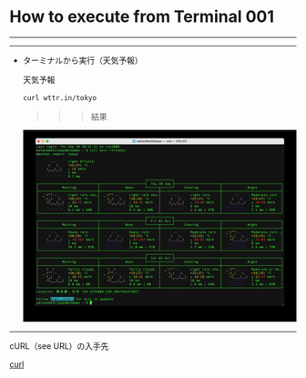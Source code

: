 # How to execute from Terminal 001

---

---

- ターミナルから実行（天気予報）
    
    天気予報
    
    ```bash
    curl wttr.in/tokyo
    ```
    
    >>> 結果
    
    ![IMGSS20210930](/IMG/IMGSS20210930.jpg)
    

---

cURL（see URL）の入手先

[curl](https://curl.se)